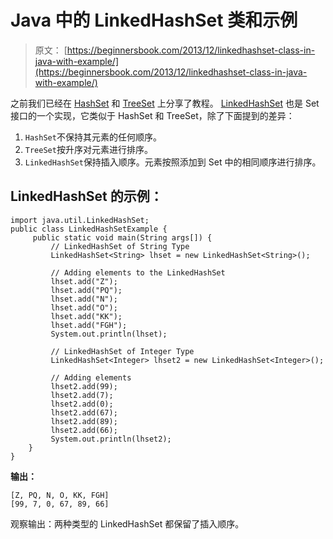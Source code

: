 # Java 中的 LinkedHashSet 类和示例

> 原文： [https://beginnersbook.com/2013/12/linkedhashset-class-in-java-with-example/](https://beginnersbook.com/2013/12/linkedhashset-class-in-java-with-example/)

之前我们已经在 [HashSet](https://beginnersbook.com/2013/12/hashset-class-in-java-with-example/) 和 [TreeSet](https://beginnersbook.com/2013/12/treeset-class-in-java-with-example/) 上分享了教程。 [LinkedHashSet](https://docs.oracle.com/javase/6/docs/api/java/util/LinkedHashSet.html "LinkedHashSet") 也是 Set 接口的一个实现，它类似于 HashSet 和 TreeSet，除了下面提到的差异：

1.  `HashSet`不保持其元素的任何顺序。
2.  `TreeSet`按升序对元素进行排序。
3.  `LinkedHashSet`保持插入顺序。元素按照添加到 Set 中的相同顺序进行排序。

## LinkedHashSet 的示例：

```
import java.util.LinkedHashSet;
public class LinkedHashSetExample {
     public static void main(String args[]) {
         // LinkedHashSet of String Type
         LinkedHashSet<String> lhset = new LinkedHashSet<String>();

         // Adding elements to the LinkedHashSet
         lhset.add("Z");
         lhset.add("PQ");
         lhset.add("N");
         lhset.add("O");
         lhset.add("KK");
         lhset.add("FGH");
         System.out.println(lhset);

         // LinkedHashSet of Integer Type
         LinkedHashSet<Integer> lhset2 = new LinkedHashSet<Integer>();

         // Adding elements
         lhset2.add(99);
         lhset2.add(7);
         lhset2.add(0);
         lhset2.add(67);
         lhset2.add(89);
         lhset2.add(66);
         System.out.println(lhset2);
    }
}
```

**输出：**

```
[Z, PQ, N, O, KK, FGH]
[99, 7, 0, 67, 89, 66]
```

观察输出：两种类型的 LinkedHashSet 都保留了插入顺序。